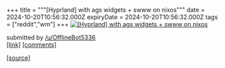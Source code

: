 +++
title = """[Hyprland] with ags widgets + swww on nixos"""
date = 2024-10-20T10:56:32.000Z
expiryDate = 2024-10-20T10:56:32.000Z
tags = ["reddit","wm"]
+++
[![[Hyprland] with ags widgets + swww on nixos](https://a.thumbs.redditmedia.com/mUXSqh2_gS1RRKds8HnyJTbeFJ6oDIL0RMaJ1dehty8.jpg "[Hyprland] with ags widgets + swww on nixos")](https://www.reddit.com/r/unixporn/comments/1g7w3gl/hyprland_with_ags_widgets_swww_on_nixos/)

submitted by [/u/OfflineBot5336](https://www.reddit.com/user/OfflineBot5336)  
[\[link\]](https://www.reddit.com/gallery/1g7w3gl) [\[comments\]](https://www.reddit.com/r/unixporn/comments/1g7w3gl/hyprland_with_ags_widgets_swww_on_nixos/)

[[source]](https://www.reddit.com/r/unixporn/comments/1g7w3gl/hyprland_with_ags_widgets_swww_on_nixos/)
